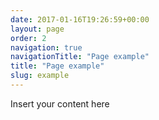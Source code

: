 ```yaml
---
date: 2017-01-16T19:26:59+00:00
layout: page
order: 2
navigation: true
navigationTitle: "Page example"
title: "Page example"
slug: example
---
```

 Insert your content here
 